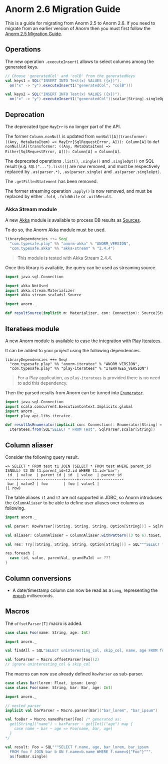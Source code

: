 # Anorm 2.6 Migration Guide

This is a guide for migrating from Anorm 2.5 to Anorm 2.6. If you need to migrate from an earlier version of Anorm then you must first follow the [Anorm 2.5 Migration Guide](https://github.com/playframework/anorm/blob/master/Migration25.md#anorm-25-migration-guide).

## Operations

The new operation `.executeInsert1` allows to select columns among the generated keys.

```scala
// Choose 'generatedCol' and 'colB' from the generatedKeys
val keys1 = SQL("INSERT INTO Test(x) VALUES ({x})").
  on("x" -> "y").executeInsert1("generatedCol", "colB")()

val keys2 = SQL("INSERT INTO Test(x) VALUES ({x})").
  on("x" -> "y").executeInsert1("generatedCol")(scalar[String].singleOpt)
```

## Deprecation

The deprecated type `MayErr` is no longer part of the API.

The former `Column.nonNull` is updated from `nonNull[A](transformer: ((Any, MetaDataItem) => MayErr[SqlRequestError, A])): Column[A]` to `def nonNull[A](transformer: ((Any, MetaDataItem) => Either[SqlRequestError, A])): Column[A] = Column[A]`.

The deprecated operations `.list()`, `.single()` and `.singleOpt()` on SQL result (e.g. `SQL("...").list()`) are now removed, and must be respectively replaced by `.as(parser.*)`, `.as(parser.single)` and `.as(parser.singleOpt)`.

The `.getFilledStatement` has been removed.

The former streaming operation `.apply()` is now removed, and must be replaced by either `.fold`, `.foldWhile` or `.withResult`.

### Akka Stream module

A new [Akka](http://doc.akka.io/docs/akka/2.4.2/scala/stream/index.html) module is available to process DB results as [Sources](doc.akka.io/api/akka/2.4.2/#akka.stream.javadsl.Source).

To do so, the Anorm Akka module must be used.

```scala
libraryDependencies ++= Seq(
  "com.typesafe.play" %% "anorm-akka" % "ANORM_VERSION",
  "com.typesafe.akka" %% "akka-stream" % "2.4.4")
```

> This module is tested with Akka Stream 2.4.4.

Once this library is available, the query can be used as streaming source.

```scala
import java.sql.Connection

import akka.NotUsed
import akka.stream.Materializer
import akka.stream.scaladsl.Source

import anorm._

def resultSource(implicit m: Materializer, con: Connection): Source[String, NotUsed] = AkkaStream.source(SQL"SELECT * FROM Test", SqlParser.scalar[String], ColumnAliaser.empty)
```

## Iteratees module

A new Anorm module is available to ease the integration with [Play Iteratees](https://www.playframework.com/documentation/latest/Iteratees).

It can be added to your project using the following dependencies.

```
libraryDependencies ++= Seq(
  "com.typesafe.play" %% "anorm-iteratee" % "ANORM_VERSION",
  "com.typesafe.play" %% "play-iteratees" % "ITERATEES_VERSION")
```

> For a Play application, as `play-iteratees` is provided there is no need to add this dependency.

Then the parsed results from Anorm can be turned into [`Enumerator`](https://www.playframework.com/documentation/latest/api/scala/index.html#play.api.libs.iteratee.Enumerator).

```scala
import java.sql.Connection
import scala.concurrent.ExecutionContext.Implicits.global
import anorm._
import play.api.libs.iteratee._

def resultAsEnumerator(implicit con: Connection): Enumerator[String] =
  Iteratees.from(SQL"SELECT * FROM Test", SqlParser.scalar[String])
```

## Column aliaser

Consider the following query result.

```
=> SELECT * FROM test t1 JOIN (SELECT * FROM test WHERE parent_id ISNULL) t2 ON t1.parent_id=t2.id WHERE t1.id='bar';
 id  | value  | parent_id | id  | value  | parent_id 
-----+--------+-----------+-----+--------+-----------
 bar | value2 | foo       | foo | value1 | 
(1 row)
```

The table aliases `t1` and `t2` are not supported in JDBC, so Anorm introduces the `ColumnAliaser` to be able to define user aliases over columns as following.

```scala
import anorm._

val parser: RowParser[(String, String, String, Option[String])] = SqlParser.str("id") ~ SqlParser.str("value") ~ SqlParser.str("parent.value") ~ SqlParser.str("parent.parent_id").? map(SqlParser.flatten)

val aliaser: ColumnAliaser = ColumnAliaser.withPattern((3 to 6).toSet, "parent.")

val res: Try[(String, String, String, Option[String])] = SQL"""SELECT * FROM test t1 JOIN (SELECT * FROM test WHERE parent_id ISNULL) t2 ON t1.parent_id=t2.id WHERE t1.id=${"bar"}""".asTry(parser.single, aliaser)

res.foreach {
  case (id, value, parentVal, grandPaId) => ???
}
```

## Column conversions

- A date/timestamp column can now be read as a `Long`, representing the [epoch](https://en.wikipedia.org/wiki/Unix_time) milliseconds.

## Macros

The `offsetParser[T]` macro is added.

```scala
case class Foo(name: String, age: Int)

import anorm._

val findAll = SQL"SELECT uninteresting_col, skip_col, name, age FROM foo"

val fooParser = Macro.offsetParser[Foo](2)
// ignore uninteresting_col & skip_col
```

The macros can now use already defined `RowParser` as sub-parser.

```scala
case class Bar(lorem: Float, ipsum: Long)
case class Foo(name: String, bar: Bar, age: Int)

import anorm._

// nested parser
implicit val barParser = Macro.parser[Bar]("bar_lorem", "bar_ipsum")

val fooBar = Macro.namedParser[Foo] /* generated as:
  get[String]("name") ~ barParser ~ get[Int]("age") map {
    case name ~ bar ~ age => Foo(name, bar, age)
  }
*/

val result: Foo = SQL"""SELECT f.name, age, bar_lorem, bar_ipsum 
  FROM foo f JOIN bar b ON f.name=b.name WHERE f.name=${"Foo"}""".
  as(fooBar.single)
```
